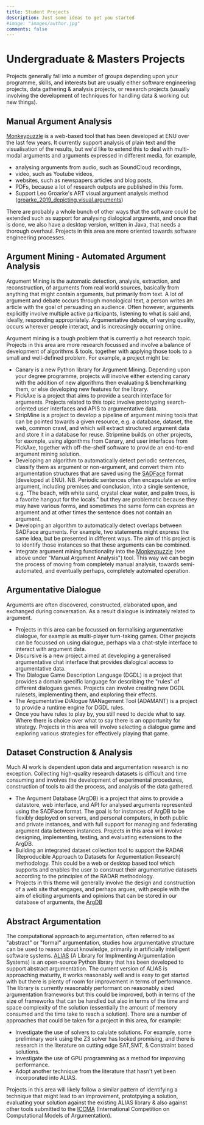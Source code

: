 ```yaml
---
title: Student Projects 
description: Just some ideas to get you started
#image: "images/author.jpg"
comments: false
---
```


# Undergraduate & Masters Projects

Projects generally fall into a number of groups depending upon your programme, skills, and interests but are usually either software engineering projects, data gathering & analysis projects, or research projects (usually involving the development of techniques for handling data & working out new things).

## Manual Argument Analysis

[Monkeypuzzle](/projects/monkeypuzzle) is a web-based tool that has been developed at ENU over the last few years. It currently support analysis of plain text and the visualisation of the results, but we'd like to extend this to deal with multi-modal arguments and arguments expressed in different media, for example, 

* analysing arguments from audio, such as SoundCloud recordings,
* video, such as Youtube videos, 
* websites, such as newspapers articles and blog posts,
* PDFs, because a lot of research outputs are published in this form.
* Support Leo Groarke's ART visual argument analysis method ([groarke_2019_depicting.visual.arguments](https://windsor.scholarsportal.info/omp/index.php/wsia/catalog/view/123/303/1653-1))

There are probably a whole bunch of other ways that the software could be extended such as support for analysing dialogical arguments, and once that is done, we also have a desktop version, written in Java, that needs a thorough overhaul. Projects in this area are more oriented towards software engineering processes.

## Argument Mining - Automated Argument Analysis

Argument Mining is the automatic detection, analysis, extraction, and reconstruction, of arguments from real world sources, basically from anything that might contain arguments, but primarily from text. A lot of argument and debate occurs through monological text, a person writes an article with the goal of persuading an audience. Often however, arguments explicitly involve multiple active participants, listening to what is said and, ideally, responding appropriately. Argumentative debate, of varying quality, occurs wherever people interact, and is increasingly occurring online.

Argument mining is a tough problem that is currently a hot research topic. Projects in this area are more research focussed and involve a balance of development of algorithms & tools, together with applying those tools to a small and well-defined problem. For example, a project might be:

* Canary is a new Python library for Argument Mining. Depending upon your degree programme, projects will involve either extending canary with the addition of new algorithms then evaluating & benchmarking them, or else developing new features for the library.
* PickAxe is a project that aims to provide a search interface for arguments. Projects related to this topic involve prototyping search-oriented user interfaces and APIS to argumentative data. 
* StripMine is a project to develop a pipeline of argument mining tools that can be pointed towards a given resource, e.g. a database, dataset, the web, common crawl, and which will extract structured argument data and store it in a database for reuse. Stripmine builds on other projects, for eaxmple, using algorithms from Canary, and user interfaces from PickAxe, together with off-the-shelf software to provide an end-to-end argument mining solution.
* Developing an algorithm to automatically detect periodic sentences, classify them as argument or non-argument, and convert them into argumentation structures that are saved using the [SADFace](/projects/sadface) format (developed at ENU). NB. Periodic sentences often encapsulate an entire argument, including premises and conclusion, into a single sentence, e.g. "The beach, with white sand, crystal clear water, and palm trees, is a favorite hangout for the locals." but they are problematic because they may have various forms, and sometimes the same form can express an argument and at other times the sentence does not contain an argument.
* Developing an algorithm to automatically detect overlaps between SADFace arguments. For example, two statements might express the same idea, but be presented in different ways. The aim of this project is to identify those instances so that these arguments can be combined.
* Integrate argument mining functionality into the [Monkeypuzzle](/projects/monkeypuzzle) (see above under "Manual Argument Analysis") tool. This way we can begin the process of moving from completely manual analysis, towards semi-automated, and eventually perhaps, completely automated operation.

## Argumentative Dialogue

Arguments are often discovered, constructed, elaborated upon, and exchanged during conversation. As a result dialogue is intimately related to argument. 

* Projects in this area can be focussed on formalising argumentative dialogue, for example as multi-player turn-taking games. Other projects can be focussed on using dialogue, perhaps via a chat-style interface to interact with argument data.
* Discursive is a new project aimed at developing a generalised argumentative chat interface that provides dialogical access to argumentative data.
* The Dialogue Game Description Language (DGDL) is a project that provides a domain specific language for describing the "rules" of different dialogues games. Projects can involve creating new DGDL rulesets, implementing them, and exploring their effects.
* The Argumentative DiAlogue MANagement Tool (ADAMANT) is a project to provide a runtime engine for DGDL rules.
* Once you have rules to play by, you still need to decide what to say. Where there is choice over what to say there is an opportunity for strategy. Projects in this area will involve selecting a dialogue game and exploring various strategies for effectively playing that game.

## Dataset Construction & Analysis

Much AI work is dependent upon data and argumentation research is no exception. Collecting high-quality research datasets is difficult and time consuming and involves the development of experimental procedures, construction of tools to aid the process, and analysis of the data gathered. 

* The Argument Database (ArgDB) is a project that aims to provide a datastore, web interface, and API for analysed arguments represented using the SADFace format. The goal is for instances of ArgDB to be flexibly deployed on servers, and personal computers, in both public and private instances, and with full support for managing and federating argument data between instances. Projects in this area will involve designing, implementing, testing, and evaluating extensions to the ArgDB.
* Building an integrated dataset collection tool to support the RADAR (Reproducible Approach to Datasets for Argumentation Research) methodology. This could be a web or desktop based tool which supports and enables the user to construct their argumentative datasets according to the principles of the RADAR methodology.
* Projects in this theme will generally involve the design and construction of a web site that engages, and perhaps argues, with people with the aim of eliciting arguments and opinions that can be stored in our database of arguments, the [ArgDB](/projects/argdb)

## Abstract Argumentation

The computational approach to argumentation, often referred to as "abstract" or "formal" argumentation, studies how argumentative structure can be used to reason about knowledge, primarily in artificially intelligent software systems. [ALIAS](/projects/alias) (A Library for Implmenting Argumentation Systems) is an open-source Python library that has been developed to support abstract argumentation. The current version of ALIAS is approaching maturity, it works reasonably well and is easy to get started with but there is plenty of room for improvement in terms of performance. The library is currently reasonably performant on reasonably sized argumentation frameworks but this could be improved, both in terms of the size of frameworks that can be handled but also in terms of the time and space complexity of the solution (essentially the amount of memory consumed and the time take to reach a solution). There are a number of approaches that could be taken for a project in this area, for example:

* Investigate the use of solvers to calulate solutions. For example, some preliminary work using the Z3 solver has looked promising, and there is research in the literature on cutting edge SAT,SMT, & Constraint based solutions.
* Investigate the use of GPU programming as a method for improving performance.
* Adopt another technique from the literature that hasn't yet been incorporated into ALIAS.

Projects in this area will likely follow a similar pattern of identifying a technique that might lead to an improvement, prototpying a solution, evaluating your solution against the existing ALIAS library & also against other tools submitted to the [ICCMA](http://argumentationcompetition.org) (International Competition on Computational Models of Argumentation).
